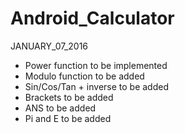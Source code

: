 # Android_Calculator
JANUARY_07_2016
- Power function to be implemented
- Modulo function to be added
- Sin/Cos/Tan + inverse to be added
- Brackets to be added
- ANS to be added
- Pi and E to be added
